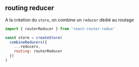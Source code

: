 ## routing reducer

A la création du `store`, on combine un `reducer` dédié au routage

```js
import { routerReducer } from 'react-router-redux'

const store = createStore(
  combineReducers({
    ...reducers,
    routing: routerReducer
  })
)
```
